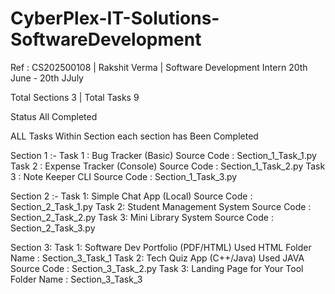 # CyberPlex-IT-Solutions-SoftwareDevelopment
Ref : CS202500108 | Rakshit Verma | Software Development Intern 20th June - 20th JJuly

Total Sections 3 | Total Tasks 9

Status All Completed 

ALL Tasks Within Section each section has Been Completed

Section 1 :-
Task 1 : Bug Tracker (Basic)  Source Code : Section_1_Task_1.py
Task 2 : Expense Tracker (Console)  Source Code : Section_1_Task_2.py
Task 3 :  Note Keeper CLI  Source Code : Section_1_Task_3.py

Section 2 :-
Task 1: Simple Chat App (Local)    Source Code : Section_2_Task_1.py
Task 2: Student Management System  Source Code : Section_2_Task_2.py
Task 3: Mini Library System        Source Code : Section_2_Task_3.py

Section 3:
Task 1: Software Dev Portfolio (PDF/HTML)  Used HTML    Folder Name : Section_3_Task_1
Task 2: Tech Quiz App (C++/Java) Used JAVA              Source Code : Section_3_Task_2.py
Task 3: Landing Page for Your Tool    Folder Name : Section_3_Task_3

